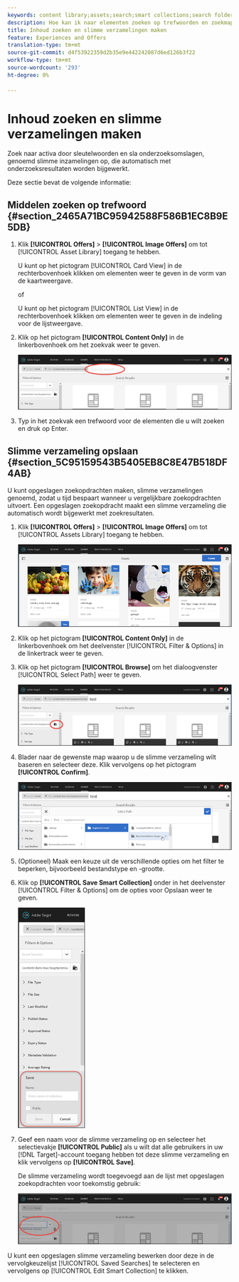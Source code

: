 ```yaml
---
keywords: content library;assets;search;smart collections;search folder;filter
description: Hoe kan ik naar elementen zoeken op trefwoorden en zoekmappen opslaan?
title: Inhoud zoeken en slimme verzamelingen maken
feature: Experiences and Offers
translation-type: tm+mt
source-git-commit: d4f53922359d2b35e9e442242087d6ed126b3f22
workflow-type: tm+mt
source-wordcount: '293'
ht-degree: 0%

---
```



# Inhoud zoeken en slimme verzamelingen maken

Zoek naar activa door sleutelwoorden en sla onderzoeksomslagen, genoemd slimme inzamelingen op, die automatisch met onderzoeksresultaten worden bijgewerkt.

Deze sectie bevat de volgende informatie:

## Middelen zoeken op trefwoord {#section_2465A71BC95942588F586B1EC8B9E5DB}

1. Klik **[!UICONTROL Offers]** > **[!UICONTROL Image Offers]** om tot [!UICONTROL Asset Library] toegang te hebben.

   U kunt op het pictogram [!UICONTROL Card View] in de rechterbovenhoek klikken om elementen weer te geven in de vorm van de kaartweergave.

   of

   U kunt op het pictogram [!UICONTROL List View] in de rechterbovenhoek klikken om elementen weer te geven in de indeling voor de lijstweergave.

1. Klik op het pictogram **[!UICONTROL Content Only]** in de linkerbovenhoek om het zoekvak weer te geven.

   ![](assets/search_assets.png)

1. Typ in het zoekvak een trefwoord voor de elementen die u wilt zoeken en druk op Enter.

## Slimme verzameling opslaan {#section_5C95159543B5405EB8C8E47B518DF4AB}

U kunt opgeslagen zoekopdrachten maken, slimme verzamelingen genoemd, zodat u tijd bespaart wanneer u vergelijkbare zoekopdrachten uitvoert. Een opgeslagen zoekopdracht maakt een slimme verzameling die automatisch wordt bijgewerkt met zoekresultaten.

1. Klik **[!UICONTROL Offers]** > **[!UICONTROL Image Offers]** om tot [!UICONTROL Assets Library] toegang te hebben.

   ![](assets/content.png)

1. Klik op het pictogram **[!UICONTROL Content Only]** in de linkerbovenhoek om het deelvenster [!UICONTROL Filter & Options] in de linkertrack weer te geven.
1. Klik op het pictogram **[!UICONTROL Browse]** om het dialoogvenster [!UICONTROL Select Path] weer te geven.

   ![](assets/browse_folders.png)

1. Blader naar de gewenste map waarop u de slimme verzameling wilt baseren en selecteer deze. Klik vervolgens op het pictogram **[!UICONTROL Confirm]**.

   ![](assets/browse_folders2.png)

1. (Optioneel) Maak een keuze uit de verschillende opties om het filter te beperken, bijvoorbeeld bestandstype en -grootte.
1. Klik op **[!UICONTROL Save Smart Collection]** onder in het deelvenster [!UICONTROL Filter & Options] om de opties voor Opslaan weer te geven.

   ![](assets/save_smart_collection_options.png)

1. Geef een naam voor de slimme verzameling op en selecteer het selectievakje **[!UICONTROL Public]** als u wilt dat alle gebruikers in uw [!DNL Target]-account toegang hebben tot deze slimme verzameling en klik vervolgens op **[!UICONTROL Save]**.

   De slimme verzameling wordt toegevoegd aan de lijst met opgeslagen zoekopdrachten voor toekomstig gebruik:

   ![](assets/saved_smart_collection.png)

U kunt een opgeslagen slimme verzameling bewerken door deze in de vervolgkeuzelijst [!UICONTROL Saved Searches] te selecteren en vervolgens op [!UICONTROL Edit Smart Collection] te klikken.
